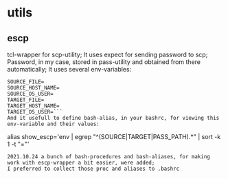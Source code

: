 # utils
## escp 
tcl-wrapper for scp-utility; 
It uses expect for sending password to scp;
Password, in my case, stored in pass-utility and obtained from there automatically;
It uses several env-variables:
```PASS_PATH=
SOURCE_FILE=
SOURCE_HOST_NAME=
SOURCE_OS_USER=
TARGET_FILE=
TARGET_HOST_NAME=
TARGET_OS_USER=```
And it usefull to define bash-alias, in your bashrc, for viewing this env-variable and their values:
```
alias show_escp='env | egrep "^(SOURCE|TARGET|PASS_PATH).*" | sort -k 1 -t "="'
```
2021.10.24 a bunch of bash-procedures and bash-aliases, for making work with escp-wrapper a bit easier, were added; 
I preferred to collect those proc and aliases to .bashrc
